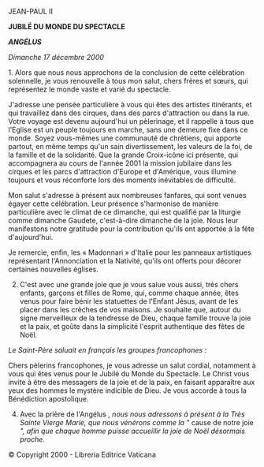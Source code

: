 JEAN-PAUL II

**JUBILÉ DU MONDE DU SPECTACLE**

***ANGÉLUS***

*Dimanche 17 décembre 2000*

1. Alors que nous nous approchons de la conclusion de cette célébration solennelle, je vous renouvelle à tous mon salut, chers frères et sœurs, qui représentez le monde vaste et varié du spectacle.

J'adresse une pensée particulière à vous qui êtes des artistes itinérants, et qui travaillez dans des cirques, dans des parcs d'attraction ou dans la rue. Votre voyage est devenu aujourd'hui un pèlerinage, et il rappelle à tous que l'Eglise est un peuple toujours en marche, sans une demeure fixe dans ce monde. Soyez vous-mêmes une communauté de chrétiens, qui apporte partout, en même temps qu'un sain divertissement, les valeurs de la foi, de la famille et de la solidarité. Que la grande Croix-icône ici présente, qui accompagnera au cours de l'année 2001 la mission jubilaire dans les cirques et les parcs d'attraction d'Europe et d'Amérique, vous illumine toujours et vous réconforte lors des moments inévitables de difficulté.

Mon salut s'adresse à présent aux nombreuses fanfares, qui sont venues égayer cette célébration. Leur présence s'harmonise de manière particulière avec le climat de ce dimanche, qui est qualifié par la liturgie comme dimanche Gaudete, c'est-à-dire dimanche de la joie. Nous leur manifestons notre gratitude pour la contribution qu'ils ont apportée à la fête d'aujourd'hui.

Je remercie, enfin, les « Madonnari » d'Italie pour les panneaux artistiques représentant l'Annonciation et la Nativité, qu'ils ont offerts pour décorer certaines nouvelles églises.

2. C'est avec une grande joie que je vous salue vous aussi, très chers enfants, garçons et filles de Rome, qui, comme chaque année, êtes venus pour faire bénir les statuettes de l'Enfant Jésus, avant de les placer dans les crèches de vos maisons. Je souhaite que, autour du signe merveilleux de la tendresse de Dieu, chaque famille trouve la joie et la paix, et goûte dans la simplicité l'esprit authentique des fêtes de Noël.

*Le Saint-Père saluait en français les groupes francophones :*

Chers pèlerins francophones, je vous adresse un salut cordial, notamment à vous qui êtes venus pour le Jubilé du Monde du Spectacle. Le Christ vous invite à être des messagers de la joie et de la paix, en faisant apparaître aux yeux des hommes le mystère indicible de Dieu. Je vous accorde à tous la Bénédiction apostolique.

4. Avec la prière de l'Angélus *, nous nous adressons à présent à la Très Sainte Vierge Marie, que nous vénérons comme la "* cause de notre joie *", afin que chaque homme puisse accueillir la joie de Noël désormais proche.*

© Copyright 2000 - Libreria Editrice Vaticana